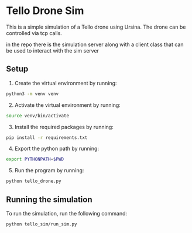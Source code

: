 # Tello Drone Sim

This is a simple simulation of a Tello drone using Ursina. The drone can be controlled via tcp calls.

in the repo there is the simulation server along with a client class that can be used to interact with the sim server

## Setup

1. Create the virtual environment by running:

```bash
python3 -m venv venv
```

2. Activate the virtual environment by running:

```bash
source venv/bin/activate
```

3. Install the required packages by running:

```bash
pip install -r requirements.txt
```

4. Export the python path by running:

```bash
export PYTHONPATH=$PWD
```

5. Run the program by running:

```bash
python tello_drone.py
```

## Running the simulation

To run the simulation, run the following command:

```bash
python tello_sim/run_sim.py
```

